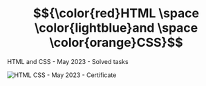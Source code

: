 # $${\color{red}HTML \space \color{lightblue}and \space \color{orange}CSS}$$
HTML and CSS - May 2023 - Solved tasks

![HTML   CSS - May 2023 - Certificate](https://github.com/DSMalamov/HTMLandCSS/assets/114019382/5c525633-a296-4b6c-b0ea-7363fdf7a45f)
